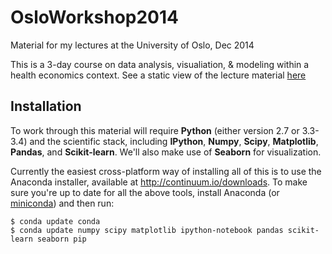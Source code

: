 OsloWorkshop2014
================

Material for my lectures at the University of Oslo, Dec 2014

This is a 3-day course on data analysis, visualiation, & modeling within a health economics context. See a static view of the lecture material [here](http://nbviewer.ipython.org/github/jakevdp/OsloWorkshop2014/blob/master/notebooks/Index.ipynb)

## Installation

To work through this material will require **Python** (either version 2.7 or 3.3-3.4) and the scientific stack, including **IPython**, **Numpy**, **Scipy**, **Matplotlib**, **Pandas**, and **Scikit-learn**. We'll also make use of **Seaborn** for visualization.

Currently the easiest cross-platform way of installing all of this is to use the Anaconda installer, available at http://continuum.io/downloads. To make sure you're up to date for all the above tools, install Anaconda (or [miniconda](http://conda.pydata.org/miniconda.html)) and then run:

```
$ conda update conda
$ conda update numpy scipy matplotlib ipython-notebook pandas scikit-learn seaborn pip
```
